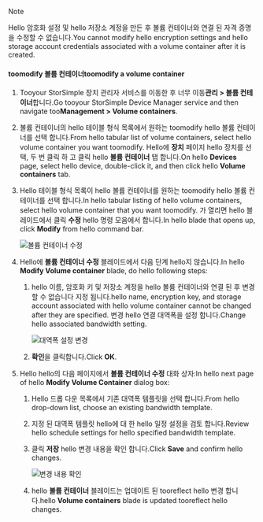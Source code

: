 <!--author=alkohli last changed: 07/05/2017-->

> [!NOTE] 
> <span data-ttu-id="37eaf-101">Hello 암호화 설정 및 hello 저장소 계정을 만든 후 볼륨 컨테이너와 연결 된 자격 증명을 수정할 수 없습니다.</span><span class="sxs-lookup"><span data-stu-id="37eaf-101">You cannot modify hello encryption settings and hello storage account credentials associated with a volume container after it is created.</span></span>

#### <a name="toomodify-a-volume-container"></a><span data-ttu-id="37eaf-102">toomodify 볼륨 컨테이너</span><span class="sxs-lookup"><span data-stu-id="37eaf-102">toomodify a volume container</span></span>

1. <span data-ttu-id="37eaf-103">Tooyour StorSimple 장치 관리자 서비스를 이동한 후 너무 이동**관리 > 볼륨 컨테이너**합니다.</span><span class="sxs-lookup"><span data-stu-id="37eaf-103">Go tooyour StorSimple Device Manager service and then navigate too**Management > Volume containers**.</span></span>

2. <span data-ttu-id="37eaf-104">볼륨 컨테이너의 hello 테이블 형식 목록에서 원하는 toomodify hello 볼륨 컨테이너를 선택 합니다.</span><span class="sxs-lookup"><span data-stu-id="37eaf-104">From hello tabular list of volume containers, select hello volume container you want toomodify.</span></span> <span data-ttu-id="37eaf-105">Hello에 **장치** 페이지 hello 장치를 선택, 두 번 클릭 하 고 클릭 hello **볼륨 컨테이너** 탭 합니다.</span><span class="sxs-lookup"><span data-stu-id="37eaf-105">On hello **Devices** page, select hello device, double-click it, and then click hello **Volume containers** tab.</span></span>

2. <span data-ttu-id="37eaf-106">Hello 테이블 형식 목록이 hello 볼륨 컨테이너를 원하는 toomodify hello 볼륨 컨테이너를 선택 합니다.</span><span class="sxs-lookup"><span data-stu-id="37eaf-106">In hello tabular listing of hello volume containers, select hello volume container that you want toomodify.</span></span> <span data-ttu-id="37eaf-107">가 열리면 hello 블레이드에서 클릭 **수정** hello 명령 모음에서 합니다.</span><span class="sxs-lookup"><span data-stu-id="37eaf-107">In hello blade that opens up, click **Modify** from hello command bar.</span></span>

    ![볼륨 컨테이너 수정](./media/storsimple-8000-modify-volume-container/modify-vol-container1.png)

3. <span data-ttu-id="37eaf-109">Hello에 **볼륨 컨테이너 수정** 블레이드에서 다음 단계 hello지 않습니다.</span><span class="sxs-lookup"><span data-stu-id="37eaf-109">In hello **Modify Volume container** blade, do hello following steps:</span></span>
   
   1. <span data-ttu-id="37eaf-110">hello 이름, 암호화 키 및 저장소 계정을 hello 볼륨 컨테이너와 연결 된 후 변경할 수 없습니다 지정 됩니다.</span><span class="sxs-lookup"><span data-stu-id="37eaf-110">hello name, encryption key, and storage account associated with hello volume container cannot be changed after they are specified.</span></span> <span data-ttu-id="37eaf-111">변경 hello 연결 대역폭을 설정 합니다.</span><span class="sxs-lookup"><span data-stu-id="37eaf-111">Change hello associated bandwidth setting.</span></span>
      
       ![대역폭 설정 변경](./media/storsimple-8000-modify-volume-container/modify-vol-container2.png)

   2.  <span data-ttu-id="37eaf-113">**확인**을 클릭합니다.</span><span class="sxs-lookup"><span data-stu-id="37eaf-113">Click **OK**.</span></span>
4. <span data-ttu-id="37eaf-114">Hello hello의 다음 페이지에서 **볼륨 컨테이너 수정** 대화 상자:</span><span class="sxs-lookup"><span data-stu-id="37eaf-114">In hello next page of hello **Modify Volume Container** dialog box:</span></span>
   
   1. <span data-ttu-id="37eaf-115">Hello 드롭 다운 목록에서 기존 대역폭 템플릿을 선택 합니다.</span><span class="sxs-lookup"><span data-stu-id="37eaf-115">From hello drop-down list, choose an existing bandwidth template.</span></span>
   2. <span data-ttu-id="37eaf-116">지정 된 대역폭 템플릿 hello에 대 한 hello 일정 설정을 검토 합니다.</span><span class="sxs-lookup"><span data-stu-id="37eaf-116">Review hello schedule settings for hello specified bandwidth template.</span></span>
   3. <span data-ttu-id="37eaf-117">클릭 **저장** hello 변경 내용을 확인 합니다.</span><span class="sxs-lookup"><span data-stu-id="37eaf-117">Click **Save** and confirm hello changes.</span></span>
      
       ![변경 내용 확인](./media/storsimple-8000-modify-volume-container/modify-vol-container3.png)

   3. <span data-ttu-id="37eaf-119">hello **볼륨 컨테이너** 블레이드는 업데이트 된 tooreflect hello 변경 합니다.</span><span class="sxs-lookup"><span data-stu-id="37eaf-119">hello **Volume containers** blade is updated tooreflect hello changes.</span></span>

